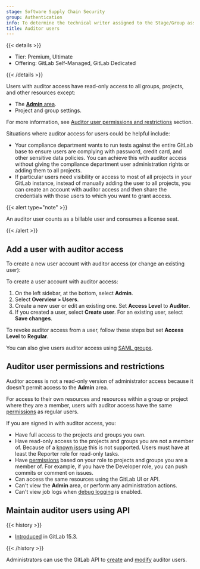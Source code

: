 ```yaml
---
stage: Software Supply Chain Security
group: Authentication
info: To determine the technical writer assigned to the Stage/Group associated with this page, see https://handbook.gitlab.com/handbook/product/ux/technical-writing/#assignments
title: Auditor users
---
```


{{< details >}}

- Tier: Premium, Ultimate
- Offering: GitLab Self-Managed, GitLab Dedicated

{{< /details >}}

Users with auditor access have read-only access to all groups, projects, and other resources except:

- The [**Admin** area](admin_area.md).
- Project and group settings.

For more information, see [Auditor user permissions and restrictions](#auditor-user-permissions-and-restrictions)
section.

Situations where auditor access for users could be helpful include:

- Your compliance department wants to run tests against the entire GitLab base
  to ensure users are complying with password, credit card, and other sensitive
  data policies. You can achieve this with auditor access without giving the compliance department
  user administration rights or adding them to all projects.
- If particular users need visibility or access to most of all projects in
  your GitLab instance, instead of manually adding the user to all projects,
  you can create an account with auditor access and then share the credentials
  with those users to which you want to grant access.

{{< alert type="note" >}}

An auditor user counts as a billable user and consumes a license seat.

{{< /alert >}}

## Add a user with auditor access

To create a new user account with auditor access (or change an existing user):

To create a user account with auditor access:

1. On the left sidebar, at the bottom, select **Admin**.
1. Select **Overview > Users**.
1. Create a new user or edit an existing one. Set **Access Level** to **Auditor**.
1. If you created a user, select **Create user**. For an existing user, select **Save changes**.

To revoke auditor access from a user, follow these steps but set **Access Level** to **Regular**.

You can also give users auditor access using [SAML groups](../integration/saml.md#auditor-groups).

## Auditor user permissions and restrictions

Auditor access is not a read-only version of administrator access because it doesn't permit access to the **Admin** area.

For access to their own resources and resources within a group or project where they are a member,
users with auditor access have the same [permissions](../user/permissions.md) as regular users.

If you are signed in with auditor access, you:

- Have full access to the projects and groups you own.
- Have read-only access to the projects and groups you are not a member of. Because of a [known issue](https://gitlab.com/gitlab-org/gitlab/-/issues/542815) this is not supported. Users must have at least the Reporter role for read-only tasks.
- Have [permissions](../user/permissions.md) based on your role to projects and groups you are a member of. For example, if you have the Developer role,
  you can push commits or comment on issues.
- Can access the same resources using the GitLab UI or API.
- Can't view the **Admin** area, or perform any administration actions.
- Can't view job logs when [debug logging](../ci/variables/variables_troubleshooting.md#enable-debug-logging) is enabled.

## Maintain auditor users using API

{{< history >}}

- [Introduced](https://gitlab.com/gitlab-org/gitlab/-/issues/366404) in GitLab 15.3.

{{< /history >}}

Administrators can use the GitLab API to [create](../api/users.md#create-a-user) and
[modify](../api/users.md#modify-a-user) auditor users.
